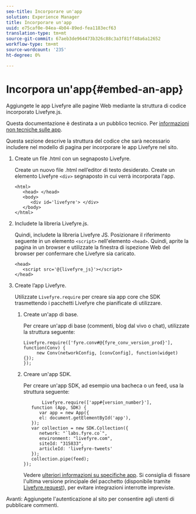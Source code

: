```yaml
---
seo-title: Incorporare un'app
solution: Experience Manager
title: Incorporare un'app
uuid: e75caf0e-04ea-4b04-89ed-fea1183ecf63
translation-type: tm+mt
source-git-commit: 67aeb3de964473b326c88c3a3f81ff48a6a12652
workflow-type: tm+mt
source-wordcount: '235'
ht-degree: 0%

---
```



# Incorpora un&#39;app{#embed-an-app}

Aggiungete le app Livefyre alle pagine Web mediante la struttura di codice incorporato Livefyre.js.

Questa documentazione è destinata a un pubblico tecnico. Per [informazioni non tecniche sulle app](/help/using/c-about-apps/c-about-apps.md).

Questa sezione descrive la struttura del codice che sarà necessario includere nel modello di pagina per incorporare le app Livefyre nel sito.

1. Create un file .html con un segnaposto Livefyre.

   Create un nuovo file .html nell’editor di testo desiderato. Create un elemento Livefyre `<div>` segnaposto in cui verrà incorporata l&#39;app.

   ```
   <html> 
      <head> </head> 
      <body> 
         <div id='livefyre'> </div> 
      </body> 
   </html>
   ```

1. Includete la libreria Livefyre.js.

   Quindi, includete la libreria Livefyre JS. Posizionare il riferimento seguente in un elemento `<script>` nell&#39;elemento `<head>`. Quindi, aprite la pagina in un browser e utilizzate la finestra di ispezione Web del browser per confermare che Livefyre sia caricato.

   ```
   <head> 
      <script src='@{livefyre_js}'></script> 
   </head> 
   ```

1. Create l’app Livefyre.

   Utilizzate `Livefyre.require` per creare sia app core che SDK trasmettendo i pacchetti Livefyre che pianificate di utilizzare.

   1. Create un&#39;app di base.

      Per creare un&#39;app di base (commenti, blog dal vivo o chat), utilizzate la struttura seguente:

      ```
      Livefyre.require(['fyre.conv#@{fyre_conv_version_prod}'], function(Conv) { 
           new Conv(networkConfig, [convConfig], function(widget) {});  
      });  
      ```

   1. Creare un&#39;app SDK.

      Per creare un&#39;app SDK, ad esempio una bacheca o un feed, usa la struttura seguente:

      ```
             Livefyre.require(['app#{version_number}'], 
         function (App, SDK) { 
            var app = new App({ 
            el: document.getElementById('app'), 
         }); 
         var collection = new SDK.Collection({ 
            network: "`labs.fyre.co`", 
            environment: "livefyre.com", 
            siteId: "315833", 
            articleId: 'livefyre-tweets' 
         }); 
         collection.pipe(feed); 
      }); 
      ```

      Vedere [ulteriori informazioni su specifiche app](/help/using/c-about-apps/c-about-apps.md). Si consiglia di fissare l&#39;ultima versione principale del pacchetto (disponibile tramite [Livefyre.request](https://cdn.livefyre.com/packages.html)), per evitare integrazioni interrotte impreviste.

Avanti: Aggiungete l&#39;autenticazione al sito per consentire agli utenti di pubblicare commenti.
